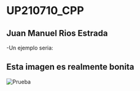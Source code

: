 # UP210710_CPP
## Juan Manuel Rios Estrada
-Un ejemplo seria:
## Esta imagen es realmente bonita
![Prueba](https://static.wikia.nocookie.net/memes-pedia/images/c/c1/John_Xina.png/revision/latest?cb=20211125075052&path-prefix=es)